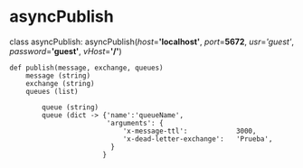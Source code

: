 # asyncPublish

class asyncPublish:
    asyncPublish(_host_=**'localhost'**, _port_=**5672**, _usr_=_'guest'_, _password_=**'guest'**, _vHost_=**'/'**)
    
    
    def publish(message, exchange, queues)
        message (string)
        exchange (string)
        queues (list)
        
            queue (string)
            queue (dict -> {'name':'queueName',
                            'arguments': {
                                'x-message-ttl':	        3000,
                                'x-dead-letter-exchange':	'Prueba',
                             }
                           }
